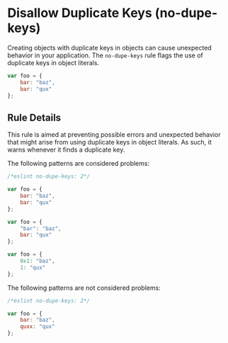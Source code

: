 # Disallow Duplicate Keys (no-dupe-keys)

Creating objects with duplicate keys in objects can cause unexpected behavior in your application. The `no-dupe-keys` rule flags the use of duplicate keys in object literals.

```js
var foo = {
    bar: "baz",
    bar: "qux"
};
```

## Rule Details

This rule is aimed at preventing possible errors and unexpected behavior that might arise from using duplicate keys in object literals. As such, it warns whenever it finds a duplicate key.

The following patterns are considered problems:

```js
/*eslint no-dupe-keys: 2*/

var foo = {
    bar: "baz",
    bar: "qux"
};

var foo = {
    "bar": "baz",
    bar: "qux"
};

var foo = {
    0x1: "baz",
    1: "qux"
};
```

The following patterns are not considered problems:

```js
/*eslint no-dupe-keys: 2*/

var foo = {
    bar: "baz",
    quxx: "qux"
};
```

